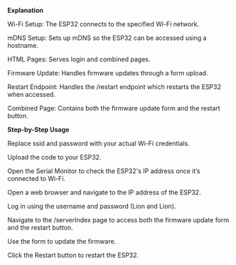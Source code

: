**Explanation**

Wi-Fi Setup: The ESP32 connects to the specified Wi-Fi network.

mDNS Setup: Sets up mDNS so the ESP32 can be accessed using a hostname.

HTML Pages: Serves login and combined pages.

Firmware Update: Handles firmware updates through a form upload.

Restart Endpoint: Handles the /restart endpoint which restarts the ESP32 when accessed.

Combined Page: Contains both the firmware update form and the restart button.

**Step-by-Step Usage**

Replace ssid and password with your actual Wi-Fi credentials.

Upload the code to your ESP32.

Open the Serial Monitor to check the ESP32's IP address once it’s connected to Wi-Fi.

Open a web browser and navigate to the IP address of the ESP32.

Log in using the username and password (Lion and Lion).

Navigate to the /serverIndex page to access both the firmware update form and the restart button.

Use the form to update the firmware.

Click the Restart button to restart the ESP32.
